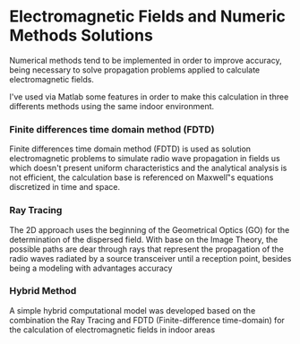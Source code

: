 # Electromagnetic Fields and Numeric Methods Solutions

Numerical methods tend to be implemented in order to improve accuracy, being necessary to solve propagation problems applied to calculate electromagnetic fields.

I've used via Matlab some features in order to make this calculation in three differents methods using the same indoor environment. 

### Finite differences time domain method (FDTD)

Finite differences time domain method (FDTD) is used as solution electromagnetic problems to simulate radio wave propagation in fields us which doesn't present uniform characteristics and the analytical analysis is not efficient, the calculation base is referenced on Maxwell‟s equations discretized in time and space.

### Ray Tracing 

The 2D approach uses the beginning of the Geometrical Optics (GO) for the determination of the dispersed field. With base on the Image Theory, the possible paths are dear through rays that represent the propagation of the radio waves radiated by a source transceiver until a reception point, besides being a modeling with advantages accuracy

### Hybrid Method

A simple hybrid computational model was developed based on the combination the Ray Tracing and FDTD (Finite-difference time-domain) for the calculation of electromagnetic fields in indoor areas

